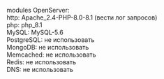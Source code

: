 modules OpenServer:  
http: Apache_2.4-PHP-8.0-8.1 (вести лог запросов)  
php: php_8.1  
MySQL: MySQL-5.6  
PostgreSQL: не использовать  
MongoDB: не использовать  
Memcached: не использовать  
Redis: не использовать  
DNS: не использовать  

